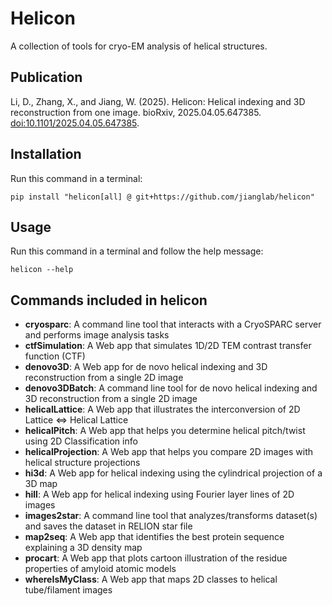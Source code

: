 
# Helicon

A collection of tools for cryo-EM analysis of helical structures.

## Publication
  Li, D., Zhang, X., and Jiang, W. (2025). Helicon: Helical indexing and 3D reconstruction from one image. bioRxiv, 2025.04.05.647385. [doi:10.1101/2025.04.05.647385](https://doi.org/10.1101/2025.04.05.647385).
  


## Installation
Run this command in a terminal:  
```
pip install "helicon[all] @ git+https://github.com/jianglab/helicon"
```

## Usage
Run this command in a terminal and follow the help message:
```
helicon --help
```

## Commands included in helicon
- **cryosparc**:           A command line tool that interacts with a CryoSPARC server and performs image analysis tasks
- **ctfSimulation**:       A Web app that simulates 1D/2D TEM contrast transfer function (CTF)
- **denovo3D**:            A Web app for de novo helical indexing and 3D reconstruction from a single 2D image
- **denovo3DBatch**:       A command line tool for de novo helical indexing and 3D reconstruction from a single 2D image
- **helicalLattice**:      A Web app that illustrates the interconversion of 2D Lattice ⇔ Helical Lattice
- **helicalPitch**:        A Web app that helps you determine helical pitch/twist using 2D Classification info
- **helicalProjection**:   A Web app that helps you compare 2D images with helical structure projections
- **hi3d**:                A Web app for helical indexing using the cylindrical projection of a 3D map
- **hill**:                A Web app for helical indexing using Fourier layer lines of 2D images
- **images2star**:         A command line tool that analyzes/transforms dataset(s) and saves the dataset in RELION star file
- **map2seq**:             A Web app that identifies the best protein sequence explaining a 3D density map
- **procart**:             A Web app that plots cartoon illustration of the residue properties of amyloid atomic models
- **whereIsMyClass**:      A Web app that maps 2D classes to helical tube/filament images

